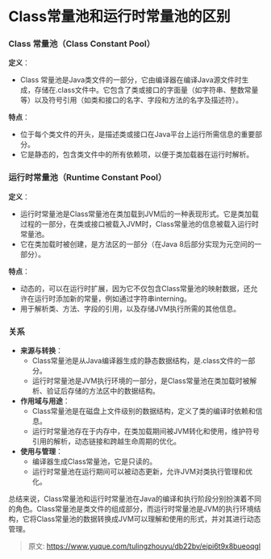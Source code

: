 # Class常量池和运行时常量池的区别

### <font style="color:rgba(0, 0, 0, 0.82);">Class 常量池（Class Constant Pool）</font>
**<font style="color:rgba(0, 0, 0, 0.82);">定义</font>**<font style="color:rgba(0, 0, 0, 0.82);">：</font>

+ <font style="color:rgba(0, 0, 0, 0.82);">Class 常量池是Java类文件的一部分，它由编译器在编译Java源文件时生成，存储在.class文件中。它包含了类或接口的字面量（如字符串、整数常量等）以及符号引用（如类和接口的名字、字段和方法的名字及描述符）。</font>

**<font style="color:rgba(0, 0, 0, 0.82);">特点</font>**<font style="color:rgba(0, 0, 0, 0.82);">：</font>

+ <font style="color:rgba(0, 0, 0, 0.82);">位于每个类文件的开头，是描述类或接口在Java平台上运行所需信息的重要部分。</font>
+ <font style="color:rgba(0, 0, 0, 0.82);">它是静态的，包含类文件中的所有依赖项，以便于类加载器在运行时解析。</font>

### <font style="color:rgba(0, 0, 0, 0.82);">运行时常量池（Runtime Constant Pool）</font>
**<font style="color:rgba(0, 0, 0, 0.82);">定义</font>**<font style="color:rgba(0, 0, 0, 0.82);">：</font>

+ <font style="color:rgba(0, 0, 0, 0.82);">运行时常量池是Class常量池在类加载到JVM后的一种表现形式。它是类加载过程的一部分，在类或接口被载入JVM时，Class常量池的信息被载入运行时常量池。</font>
+ <font style="color:rgba(0, 0, 0, 0.82);">它在类加载时被创建，是方法区的一部分（在Java 8后部分实现为元空间的一部分）。</font>

**<font style="color:rgba(0, 0, 0, 0.82);">特点</font>**<font style="color:rgba(0, 0, 0, 0.82);">：</font>

+ <font style="color:rgba(0, 0, 0, 0.82);">动态的，可以在运行时扩展，因为它不仅包含Class常量池的映射数据，还允许在运行时添加新的常量，例如通过字符串interning。</font>
+ <font style="color:rgba(0, 0, 0, 0.82);">用于解析类、方法、字段的引用，以及存储JVM执行所需的其他信息。</font>

### <font style="color:rgba(0, 0, 0, 0.82);">关系</font>
+ **<font style="color:rgba(0, 0, 0, 0.82);">来源与转换</font>**<font style="color:rgba(0, 0, 0, 0.82);">：</font>
    - <font style="color:rgba(0, 0, 0, 0.82);">Class常量池是从Java编译器生成的静态数据结构，是.class文件的一部分。</font>
    - <font style="color:rgba(0, 0, 0, 0.82);">运行时常量池是JVM执行环境的一部分，是Class常量池在类加载时被解析、验证后存储的方法区中的数据结构。</font>
+ **<font style="color:rgba(0, 0, 0, 0.82);">作用域与用途</font>**<font style="color:rgba(0, 0, 0, 0.82);">：</font>
    - <font style="color:rgba(0, 0, 0, 0.82);">Class常量池是在磁盘上文件级别的数据结构，定义了类的编译时依赖和信息。</font>
    - <font style="color:rgba(0, 0, 0, 0.82);">运行时常量池存在于内存中，在类加载期间被JVM转化和使用，维护符号引用的解析，动态链接和跨越生命周期的优化。</font>
+ **<font style="color:rgba(0, 0, 0, 0.82);">使用与管理</font>**<font style="color:rgba(0, 0, 0, 0.82);">：</font>
    - <font style="color:rgba(0, 0, 0, 0.82);">编译器生成Class常量池，它是只读的。</font>
    - <font style="color:rgba(0, 0, 0, 0.82);">运行时常量池在运行期间可以被动态更新，允许JVM对类执行管理和优化。</font>

<font style="color:rgba(0, 0, 0, 0.82);">总结来说，Class常量池和运行时常量池在Java的编译和执行阶段分别扮演着不同的角色。Class常量池是类文件的组成部分，而运行时常量池是JVM的执行环境结构，它将Class常量池的数据转换成JVM可以理解和使用的形式，并对其进行动态管理。</font>



> 原文: <https://www.yuque.com/tulingzhouyu/db22bv/eipi6t9x8bueoqgl>
